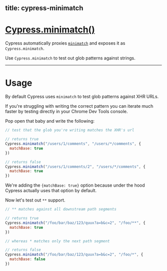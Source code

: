 title: cypress-minimatch
---

# [Cypress.minimatch()](#section-usage)

Cypress automatically proxies [`minimatch`](https://github.com/isaacs/minimatch) and exposes it as `Cypress.minimatch`.

Use `Cypress.minimatch` to test out glob patterns against strings.

***

# Usage

By default Cypress uses `minimatch` to test glob patterns against XHR URLs.

If you're struggling with writing the correct pattern you can iterate much faster by testing directly in your Chrome Dev Tools console.

Pop open that baby and write the following:

```javascript
// test that the glob you're writing matches the XHR's url

// returns true
Cypress.minimatch("/users/1/comments", "/users/*/comments", {
  matchBase: true
})

// returns false
Cypress.minimatch("/users/1/comments/2", "/users/*/comments", {
  matchBase: true
})
```

We're adding the `{matchBase: true}` option because under the hood Cypress actually uses that option by default.

Now let's test out `**` support.

```javascript
// ** matches against all downstream path segments

// returns true
Cypress.minimatch("/foo/bar/baz/123/quux?a=b&c=2", "/foo/**", {
  matchBase: true
})

// whereas * matches only the next path segment

// returns false
Cypress.minimatch("/foo/bar/baz/123/quux?a=b&c=2", "/foo/*", {
  matchBase: false
})
```